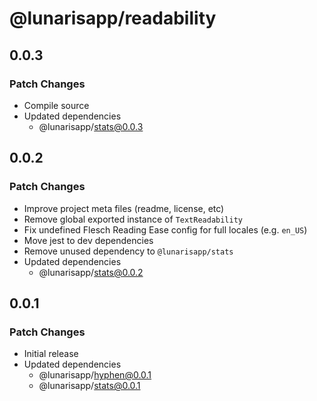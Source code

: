 # @lunarisapp/readability

## 0.0.3

### Patch Changes

- Compile source
- Updated dependencies
  - @lunarisapp/stats@0.0.3

## 0.0.2

### Patch Changes

- Improve project meta files (readme, license, etc)
- Remove global exported instance of `TextReadability`
- Fix undefined Flesch Reading Ease config for full locales (e.g. `en_US`)
- Move jest to dev dependencies
- Remove unused dependency to `@lunarisapp/stats`
- Updated dependencies
  - @lunarisapp/stats@0.0.2

## 0.0.1

### Patch Changes

- Initial release
- Updated dependencies
  - @lunarisapp/hyphen@0.0.1
  - @lunarisapp/stats@0.0.1
